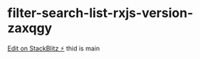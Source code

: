 # filter-search-list-rxjs-version-zaxqgy

[Edit on StackBlitz ⚡️](https://stackblitz.com/edit/filter-search-list-rxjs-version-zaxqgy) 
thid is main
